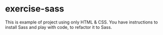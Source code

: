 # exercise-sass
This is example of project using only HTML &amp; CSS. You have instructions to install Sass and play with code, to refactor it to Sass.

